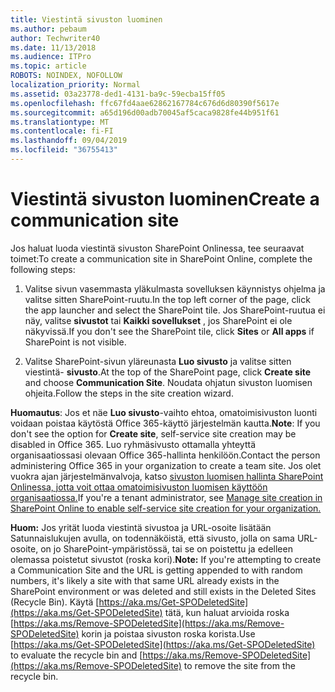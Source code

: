 ```yaml
---
title: Viestintä sivuston luominen
ms.author: pebaum
author: Techwriter40
ms.date: 11/13/2018
ms.audience: ITPro
ms.topic: article
ROBOTS: NOINDEX, NOFOLLOW
localization_priority: Normal
ms.assetid: 03a23778-ded1-4131-ba9c-59ecba15ff05
ms.openlocfilehash: ffc67fd4aae62862167784c676d6d80390f5617e
ms.sourcegitcommit: a65d196d00adb70045af5caca9828fe44b951f61
ms.translationtype: MT
ms.contentlocale: fi-FI
ms.lasthandoff: 09/04/2019
ms.locfileid: "36755413"
---
```

# <a name="create-a-communication-site"></a><span data-ttu-id="45947-102">Viestintä sivuston luominen</span><span class="sxs-lookup"><span data-stu-id="45947-102">Create a communication site</span></span>

<span data-ttu-id="45947-103">Jos haluat luoda viestintä sivuston SharePoint Onlinessa, tee seuraavat toimet:</span><span class="sxs-lookup"><span data-stu-id="45947-103">To create a communication site in SharePoint Online, complete the following steps:</span></span> 
  
1. <span data-ttu-id="45947-104">Valitse sivun vasemmasta yläkulmasta sovelluksen käynnistys ohjelma ja valitse sitten SharePoint-ruutu.</span><span class="sxs-lookup"><span data-stu-id="45947-104">In the top left corner of the page, click the app launcher and select the SharePoint tile.</span></span> <span data-ttu-id="45947-105">Jos SharePoint-ruutua ei näy, valitse **sivustot** tai **Kaikki sovellukset** , jos SharePoint ei ole näkyvissä.</span><span class="sxs-lookup"><span data-stu-id="45947-105">If you don't see the SharePoint tile, click **Sites** or **All apps** if SharePoint is not visible.</span></span> 
    
2. <span data-ttu-id="45947-106">Valitse SharePoint-sivun yläreunasta **Luo sivusto** ja valitse sitten viestintä- **sivusto**.</span><span class="sxs-lookup"><span data-stu-id="45947-106">At the top of the SharePoint page, click **Create site** and choose **Communication Site**.</span></span> <span data-ttu-id="45947-107">Noudata ohjatun sivuston luomisen ohjeita.</span><span class="sxs-lookup"><span data-stu-id="45947-107">Follow the steps in the site creation wizard.</span></span> 
    
 <span data-ttu-id="45947-108">**Huomautus**: Jos et näe **Luo sivusto**-vaihto ehtoa, omatoimisivuston luonti voidaan poistaa käytöstä Office 365-käyttö järjestelmän kautta.</span><span class="sxs-lookup"><span data-stu-id="45947-108">**Note**: If you don't see the option for **Create site**, self-service site creation may be disabled in Office 365.</span></span> <span data-ttu-id="45947-109">Luo ryhmäsivusto ottamalla yhteyttä organisaatiossasi olevaan Office 365-hallinta henkilöön.</span><span class="sxs-lookup"><span data-stu-id="45947-109">Contact the person administering Office 365 in your organization to create a team site.</span></span> <span data-ttu-id="45947-110">Jos olet vuokra ajan järjestelmänvalvoja, katso [sivuston luomisen hallinta SharePoint Onlinessa, jotta voit ottaa omatoimisivuston luomisen käyttöön organisaatiossa.](https://go.microsoft.com/fwlink/?linkid=2018780)</span><span class="sxs-lookup"><span data-stu-id="45947-110">If you're a tenant administrator, see [Manage site creation in SharePoint Online to enable self-service site creation for your organization.](https://go.microsoft.com/fwlink/?linkid=2018780)</span></span>
  
 <span data-ttu-id="45947-111">**Huom:** Jos yrität luoda viestintä sivustoa ja URL-osoite lisätään Satunnaislukujen avulla, on todennäköistä, että sivusto, jolla on sama URL-osoite, on jo SharePoint-ympäristössä, tai se on poistettu ja edelleen olemassa poistetut sivustot (roska kori).</span><span class="sxs-lookup"><span data-stu-id="45947-111">**Note:** If you're attempting to create a Communication Site and the URL is getting appended to with random numbers, it's likely a site with that same URL already exists in the SharePoint environment or was deleted and still exists in the Deleted Sites (Recycle Bin).</span></span> <span data-ttu-id="45947-112">Käytä [https://aka.ms/Get-SPODeletedSite](https://aka.ms/Get-SPODeletedSite) tätä, kun haluat arvioida roska [https://aka.ms/Remove-SPODeletedSite](https://aka.ms/Remove-SPODeletedSite) korin ja poistaa sivuston roska korista.</span><span class="sxs-lookup"><span data-stu-id="45947-112">Use [https://aka.ms/Get-SPODeletedSite](https://aka.ms/Get-SPODeletedSite) to evaluate the recycle bin and [https://aka.ms/Remove-SPODeletedSite](https://aka.ms/Remove-SPODeletedSite) to remove the site from the recycle bin.</span></span> 
  

